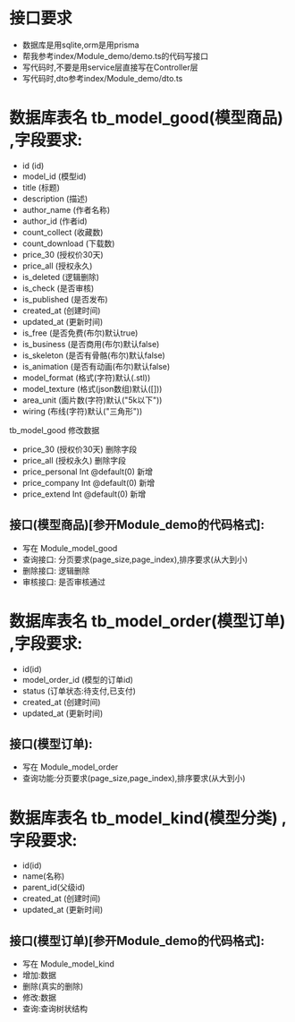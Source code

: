 # 接口要求
- 数据库是用sqlite,orm是用prisma
- 帮我参考index/Module_demo/demo.ts的代码写接口
- 写代码时,不要是用service层直接写在Controller层
- 写代码时,dto参考index/Module_demo/dto.ts


# 数据库表名 tb_model_good(模型商品) ,字段要求:
- id                  (id)
- model_id            (模型id)
- title               (标题)
- description         (描述)
- author_name         (作者名称)
- author_id           (作者id)
- count_collect       (收藏数)
- count_download      (下载数)
- price_30            (授权价30天)
- price_all           (授权永久)
- is_deleted          (逻辑删除)
- is_check            (是否审核)
- is_published        (是否发布)
- created_at          (创建时间)
- updated_at          (更新时间)
- is_free             (是否免费(布尔)默认true)
- is_business         (是否商用(布尔)默认false)
- is_skeleton         (是否有骨骼(布尔)默认false)
- is_animation        (是否有动画(布尔)默认false)
- model_format        (格式(字符)默认(.stl))
- model_texture       (格式(json数组)默认([]))
- area_unit           (面片数(字符)默认("5k以下"))
- wiring              (布线(字符)默认("三角形"))


tb_model_good 修改数据
- price_30            (授权价30天) 删除字段
- price_all           (授权永久)   删除字段
- price_personal Int      @default(0)   新增
- price_company  Int      @default(0)   新增
- price_extend   Int      @default(0)   新增



##  接口(模型商品)[参开Module_demo的代码格式]:
- 写在 Module_model_good
- 查询接口:   分页要求(page_size,page_index),排序要求(从大到小)
- 删除接口:   逻辑删除
- 审核接口:   是否审核通过



# 数据库表名 tb_model_order(模型订单) ,字段要求:
- id(id)
- model_order_id     (模型的订单id)
- status             (订单状态:待支付,已支付)
- created_at         (创建时间)
- updated_at         (更新时间)
##  接口(模型订单):
- 写在 Module_model_order
- 查询功能:分页要求(page_size,page_index),排序要求(从大到小)





# 数据库表名 tb_model_kind(模型分类) ,字段要求:
- id(id)
- name(名称)
- parent_id(父级id)
- created_at          (创建时间)
- updated_at          (更新时间)
##  接口(模型订单)[参开Module_demo的代码格式]:
- 写在 Module_model_kind
- 增加:数据
- 删除(真实的删除)
- 修改:数据
- 查询:查询树状结构



